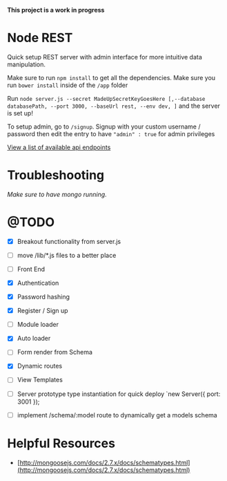 **This project is a work in progress**

Node REST
===
Quick setup REST server with admin interface for more intuitive data manipulation.

Make sure to run `npm install` to get all the dependencies.
Make sure you run `bower install` inside of the `/app` folder

Run `node server.js --secret MadeUpSecretKeyGoesHere [,--database databasePath, --port 3000, --baseUrl rest, --env dev, ]` and the server is set up!

To setup admin, go to `/signup`. Signup with your custom username / password then edit the
entry to have `"admin" : true` for admin privileges

[View a list of available api endpoints](https://github.com/hemstreet/MEAN-Street/blob/master/docs/routes.md)

Troubleshooting
===
*Make sure to have mongo running.*

@TODO
===
* [x] Breakout functionality from server.js
* [ ] move /lib/*.js files to a better place
* [ ] Front End
* [x] Authentication
* [x] Password hashing
* [x] Register / Sign up
* [ ] Module loader
* [x] Auto loader
* [ ] Form render from Schema
* [x] Dynamic routes
* [ ] View Templates
* [ ] Server prototype type instantiation for quick deploy `new Server({ port: 3001 });
* [ ] implement /schema/:model route to dynamically get a models schema  


Helpful Resources
===
* [http://mongoosejs.com/docs/2.7.x/docs/schematypes.html](http://mongoosejs.com/docs/2.7.x/docs/schematypes.html)
